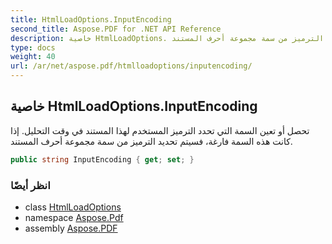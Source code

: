 ```yaml
---
title: HtmlLoadOptions.InputEncoding
second_title: Aspose.PDF for .NET API Reference
description: خاصية HtmlLoadOptions. تحصل أو تعين السمة التي تحدد الترميز المستخدم لهذا المستند في وقت التحليل. إذا كانت هذه السمة فارغة، فسيتم تحديد الترميز من سمة مجموعة أحرف المستند.
type: docs
weight: 40
url: /ar/net/aspose.pdf/htmlloadoptions/inputencoding/
---
```

## خاصية HtmlLoadOptions.InputEncoding

تحصل أو تعين السمة التي تحدد الترميز المستخدم لهذا المستند في وقت التحليل. إذا كانت هذه السمة فارغة، فسيتم تحديد الترميز من سمة مجموعة أحرف المستند.

```csharp
public string InputEncoding { get; set; }
```

### انظر أيضًا

* class [HtmlLoadOptions](../)
* namespace [Aspose.Pdf](../../../aspose.pdf/)
* assembly [Aspose.PDF](../../../)